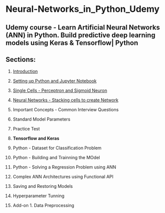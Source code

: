 # Neural-Networks_in_Python_Udemy
Udemy course - Learn Artificial Neural Networks (ANN) in Python. Build predictive deep learning models using Keras &amp; Tensorflow| Python
---
## Sections: 

1. [Introduction](https://github.com/SPoVi/Neural-Networks_in_Python_Udemy/tree/main/S1_Introduction)

2. [Setting up Python and Jupyter Notebook](https://github.com/SPoVi/Neural-Networks_in_Python_Udemy/tree/main/S2%20-%20Setting%20up%20Python%20and%20Jupyter%20Notebook)

3. [Single Cells - Perceptron and Sigmoid Neuron](https://github.com/SPoVi/Neural-Networks_in_Python_Udemy/tree/main/S3_Singel-cells_Perceptron-and-sigmoid-neuron)

4. [Neural Networks - Stacking cells to create Network](https://github.com/SPoVi/Neural-Networks_in_Python_Udemy/tree/main/S4%20-%20%20Neural%20Networks%20-%20Staking%20cellls%20to%20create%20network)

5. Important Concepts - Common Interview Questions

6. Standard Model Parameters

7. Practice Test

8. __Tensorflow and Keras__

9. Python - Dataset for Classification Problem

10. Python - Building and Trainning the MOdel

11. Python - Solving a Regression Problem using ANN

12. Complex ANN Architectures using Functional API

13. Saving and Restoring Models

14. Hyperparameter Tunning

15. Add-on 1. Data Preprocessing